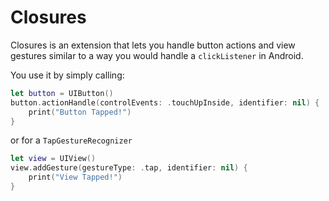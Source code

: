 # Closures

Closures is an extension that lets you handle button actions and view gestures similar to a way you would handle a `clickListener` in Android.

You use it by simply calling:
```swift
let button = UIButton()
button.actionHandle(controlEvents: .touchUpInside, identifier: nil) {
    print("Button Tapped!")
}
```
    
    
or for a `TapGestureRecognizer`

```swift
let view = UIView()
view.addGesture(gestureType: .tap, identifier: nil) {
    print("View Tapped!")
}
```
